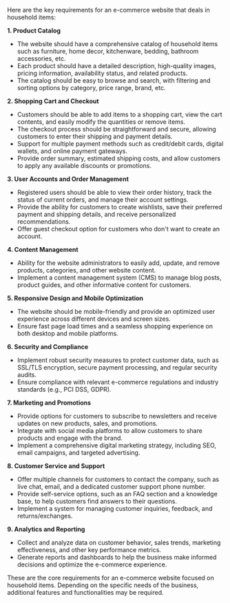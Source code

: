 Here are the key requirements for an e-commerce website that deals in household items:

**1. Product Catalog**
- The website should have a comprehensive catalog of household items such as furniture, home decor, kitchenware, bedding, bathroom accessories, etc.
- Each product should have a detailed description, high-quality images, pricing information, availability status, and related products.
- The catalog should be easy to browse and search, with filtering and sorting options by category, price range, brand, etc.

**2. Shopping Cart and Checkout**
- Customers should be able to add items to a shopping cart, view the cart contents, and easily modify the quantities or remove items.
- The checkout process should be straightforward and secure, allowing customers to enter their shipping and payment details.
- Support for multiple payment methods such as credit/debit cards, digital wallets, and online payment gateways.
- Provide order summary, estimated shipping costs, and allow customers to apply any available discounts or promotions.

**3. User Accounts and Order Management**
- Registered users should be able to view their order history, track the status of current orders, and manage their account settings.
- Provide the ability for customers to create wishlists, save their preferred payment and shipping details, and receive personalized recommendations.
- Offer guest checkout option for customers who don't want to create an account.

**4. Content Management**
- Ability for the website administrators to easily add, update, and remove products, categories, and other website content.
- Implement a content management system (CMS) to manage blog posts, product guides, and other informative content for customers.

**5. Responsive Design and Mobile Optimization**
- The website should be mobile-friendly and provide an optimized user experience across different devices and screen sizes.
- Ensure fast page load times and a seamless shopping experience on both desktop and mobile platforms.

**6. Security and Compliance**
- Implement robust security measures to protect customer data, such as SSL/TLS encryption, secure payment processing, and regular security audits.
- Ensure compliance with relevant e-commerce regulations and industry standards (e.g., PCI DSS, GDPR).

**7. Marketing and Promotions**
- Provide options for customers to subscribe to newsletters and receive updates on new products, sales, and promotions.
- Integrate with social media platforms to allow customers to share products and engage with the brand.
- Implement a comprehensive digital marketing strategy, including SEO, email campaigns, and targeted advertising.

**8. Customer Service and Support**
- Offer multiple channels for customers to contact the company, such as live chat, email, and a dedicated customer support phone number.
- Provide self-service options, such as an FAQ section and a knowledge base, to help customers find answers to their questions.
- Implement a system for managing customer inquiries, feedback, and returns/exchanges.

**9. Analytics and Reporting**
- Collect and analyze data on customer behavior, sales trends, marketing effectiveness, and other key performance metrics.
- Generate reports and dashboards to help the business make informed decisions and optimize the e-commerce experience.

These are the core requirements for an e-commerce website focused on household items. Depending on the specific needs of the business, additional features and functionalities may be required.